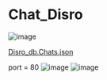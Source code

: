 # Chat_Disro
![image](https://github.com/pure11pure/Chat_Disro/assets/140476156/28c7ee8a-4d4c-424c-812c-c262b5baf4e8)

[Disro_db.Chats.json](https://github.com/pure11pure/Chat_Disro/files/13317283/Disro_db.Chats.json)

port = 80
![image](https://github.com/pure11pure/Chat_Disro/assets/140476156/989c5cfa-b080-41f3-a6a2-adefc8a877c9)
![image](https://github.com/pure11pure/Chat_Disro/assets/140476156/94ccbeae-b4d4-42c6-8890-53561b75e5d9)

